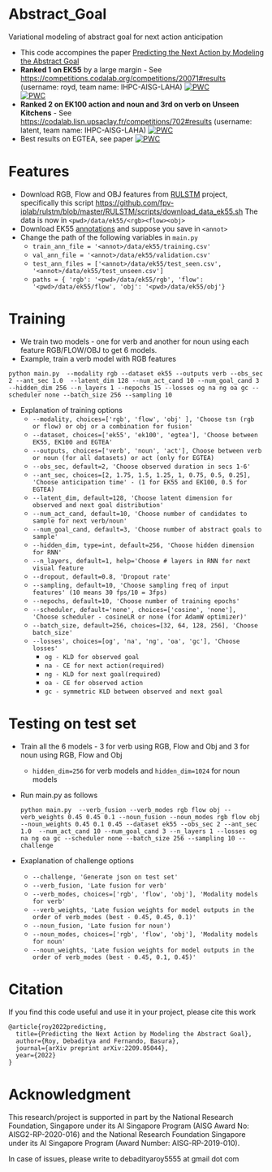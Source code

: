 # Abstract_Goal
Variational modeling of abstract goal for next action anticipation

* This code accompines the paper [Predicting the Next Action by Modeling the Abstract Goal](https://arxiv.org/abs/2209.05044)
* **Ranked 1 on EK55** by a large margin - See https://competitions.codalab.org/competitions/20071#results (username: royd, team name: IHPC-AISG-LAHA)
[![PWC](https://img.shields.io/endpoint.svg?url=https://paperswithcode.com/badge/predicting-the-next-action-by-modeling-the/action-anticipation-on-epic-kitchens-55-seen)](https://paperswithcode.com/sota/action-anticipation-on-epic-kitchens-55-seen?p=predicting-the-next-action-by-modeling-the)	
[![PWC](https://img.shields.io/endpoint.svg?url=https://paperswithcode.com/badge/predicting-the-next-action-by-modeling-the/action-anticipation-on-epic-kitchens-55-1)](https://paperswithcode.com/sota/action-anticipation-on-epic-kitchens-55-1?p=predicting-the-next-action-by-modeling-the)
* **Ranked 2 on EK100 action and noun and 3rd on verb on Unseen Kitchens** - See https://codalab.lisn.upsaclay.fr/competitions/702#results (username: latent, team name: IHPC-AISG-LAHA)
[![PWC](https://img.shields.io/endpoint.svg?url=https://paperswithcode.com/badge/predicting-the-next-action-by-modeling-the/action-anticipation-on-epic-kitchens-100-test)](https://paperswithcode.com/sota/action-anticipation-on-epic-kitchens-100-test?p=predicting-the-next-action-by-modeling-the)
* Best results on EGTEA, see paper
[![PWC](https://img.shields.io/endpoint.svg?url=https://paperswithcode.com/badge/predicting-the-next-action-by-modeling-the/action-anticipation-on-egtea)](https://paperswithcode.com/sota/action-anticipation-on-egtea?p=predicting-the-next-action-by-modeling-the)
	

	


# Features

  * Download RGB, Flow and OBJ features from [RULSTM](https://github.com/fpv-iplab/rulstm) project, specifically this script
    https://github.com/fpv-iplab/rulstm/blob/master/RULSTM/scripts/download_data_ek55.sh
    The data is now in ```<pwd>/data/ek55/<rgb><flow><obj>```
  * Download EK55 [annotations](https://github.com/fpv-iplab/rulstm/tree/master/RULSTM/data/ek55) and suppose you save in ```<annot>```
  * Change the path of the following variables in ```main.py```
    * ```train_ann_file = '<annot>/data/ek55/training.csv'```
    * ```val_ann_file = '<annot>/data/ek55/validation.csv'```
    * ```test_ann_files = ['<annot>/data/ek55/test_seen.csv', '<annot>/data/ek55/test_unseen.csv']```
    * ```paths = { 'rgb': '<pwd>/data/ek55/rgb', 'flow': '<pwd>/data/ek55/flow', 'obj': '<pwd>/data/ek55/obj'}```

# Training
  * We train two models - one for verb and another for noun using each feature RGB/FLOW/OBJ to get 6 models.
  * Example, train a verb model with RGB features
  
  ``` python main.py  --modality rgb --dataset ek55 --outputs verb --obs_sec 2 --ant_sec 1.0  --latent_dim 128 --num_act_cand 10 --num_goal_cand 3  --hidden_dim 256 --n_layers 1 --nepochs 15 --losses og na ng oa gc --scheduler none --batch_size 256 --sampling 10 ```
  * Explanation of training options
    * ```--modality, choices=['rgb', 'flow', 'obj' ], 'Choose tsn (rgb or flow) or obj or a combination for fusion' ```
    * ```--dataset, choices=['ek55', 'ek100', 'egtea'], 'Choose between EK55, EK100 and EGTEA' ```
    * ```--outputs, choices=['verb', 'noun', 'act'], Choose between verb or noun (for all datasets) or act (only for EGTEA)```
    * ```--obs_sec, default=2, 'Choose observed duration in secs 1-6'```
    * ```--ant_sec, choices=[2, 1.75, 1.5, 1.25, 1, 0.75, 0.5, 0.25], 'Choose anticipation time' - (1 for EK55 and EK100, 0.5 for EGTEA)```
    * ```--latent_dim, default=128, 'Choose latent dimension for observed and next goal distribution'```
    * ```--num_act_cand, default=10, 'Choose number of candidates to sample for next verb/noun' ```
    * ```--num_goal_cand, default=3, 'Choose number of abstract goals to sample'```
    * ```--hidden_dim, type=int, default=256, 'Choose hidden dimension for RNN'```
    * ```--n_layers, default=1, help='Choose # layers in RNN for next visual feature```
    * ```--dropout, default=0.8, 'Dropout rate'```
    * ```--sampling, default=10, 'Choose sampling freq of input features' (10 means 30 fps/10 = 3fps)```
    * ```--nepochs, default=10, 'Choose number of training epochs'```
    * ```--scheduler, default='none', choices=['cosine', 'none'], 'Choose scheduler - cosineLR or none (for AdamW optimizer)'```
    * ```--batch_size, default=256, choices=[32, 64, 128, 256], 'Choose batch_size'```
    * ```--losses', choices=[og', 'na', 'ng', 'oa', 'gc'], 'Choose losses'``` 
      * ```og - KLD for observed goal```
      * ```na - CE for next action(required)```
      * ```ng - KLD for next goal(required)```
      * ```oa - CE for observed action```
      * ```gc - symmetric KLD between observed and next goal```

# Testing on test set
  
  * Train all the 6 models - 3 for verb using RGB, Flow and Obj and 3 for noun using RGB, Flow and Obj
    * ```hidden_dim=256``` for verb models and  ```hidden_dim=1024``` for noun models
  * Run main.py as follows
  
    ```python main.py  --verb_fusion --verb_modes rgb flow obj --verb_weights 0.45 0.45 0.1 --noun_fusion --noun_modes rgb flow obj --noun_weights 0.45 0.1 0.45 --dataset ek55 --obs_sec 2 --ant_sec 1.0  --num_act_cand 10 --num_goal_cand 3 --n_layers 1 --losses og na ng oa gc --scheduler none --batch_size 256 --sampling 10 --challenge```
  * Exaplanation of challenge options
    * ```--challenge, 'Generate json on test set'```
    * ```--verb_fusion, 'Late fusion for verb'```
    * ```--verb_modes, choices=['rgb', 'flow', 'obj'], 'Modality models for verb'```
    * ```--verb_weights, 'Late fusion weights for model outputs in the order of verb_modes (best - 0.45, 0.45, 0.1)'```
    * ```--noun_fusion, 'Late fusion for noun')```
    * ```--noun_modes, choices=['rgb', 'flow', 'obj'], 'Modality models for noun'```
    * ```--noun_weights, 'Late fusion weights for model outputs in the order of verb_modes (best - 0.45, 0.1, 0.45)'```


# Citation
If you find this code useful and use it in your project, please cite this work
```
@article{roy2022predicting,
  title={Predicting the Next Action by Modeling the Abstract Goal},
  author={Roy, Debaditya and Fernando, Basura},
  journal={arXiv preprint arXiv:2209.05044},
  year={2022}
}
```

# Acknowledgment

This research/project is supported in part by the National Research Foundation, Singapore under its AI Singapore Program (AISG Award No: AISG2-RP-2020-016) and the National Research Foundation Singapore under its AI Singapore Program (Award Number: AISG-RP-2019-010).

  
In case of issues, please write to debadityaroy5555 at gmail dot com
